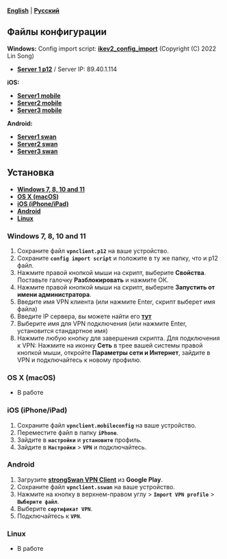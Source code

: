 [**English**](README.md) | [**Русский**](README-ru.md)

## Файлы конфигурации
**Windows:**
Config import script: [**ikev2_config_import**](/client-conf/ikev2_config_import.cmd) (Copyright (C) 2022 Lin Song)
- [**Server 1 p12**](/client-conf/vpnclient1.p12) / Server IP: 89.40.1.114

**iOS:**
- [**Server1 mobile**](/client-conf/vpnclient1.mobileconfig)
- [**Server2 mobile**](/client-conf/vpnclient2.mobileconfig)
- [**Server3 mobile**](/client-conf/vpnclient3.mobileconfig)

**Android:**
- [**Server1 swan**](/client-conf/vpnclient1.sswan)
- [**Server2 swan**](/client-conf/vpnclient2.sswan)
- [**Server3 swan**](/client-conf/vpnclient3.sswan)

## Установка

* [**Windows 7, 8, 10 and 11**](#windows-7-8-10-and-11)
* [**OS X (macOS)**](#os-x-macos)
* [**iOS (iPhone/iPad)**](#ios-iphoneipad)
* [**Android**](#android)
* [**Linux**](#linux)

### Windows 7, 8, 10 and 11
1. Сохраните файл **``vpnclient.p12``** на ваше устройство.
2. Сохраните **``config import script``** и положите в ту же папку, что и p12 файл.
3. Нажмите правой кнопкой мыши на скрипт, выберите **Свойства**. Поставьте галочку **Разблокировать** и нажмите ОК.
4. Нажмите правой кнопкой мыши на скрипт, выберите **Запустить от имени администратора**.
5. Введите имя VPN клиента (или нажмите Enter, скрипт выберет имя файла)
6. Введите IP сервера, вы можете найти его [**тут**](#файлы-конфигурации)
7. Выберите имя для VPN подключения (или нажмите Enter, установится стандартное имя)
8. Нажмите любую кнопку для завершения скрипта.
Для подключения к VPN: Нажмите на иконку **Сеть** в трее вашей системы правой кнопкой мыши, откройте **Параметры сети и Интернет**, зайдите в VPN и подключайтесь к новому профилю.

### OS X (macOS)
- В работе 

### iOS (iPhone/iPad)
1. Сохраните файл **``vpnclient.mobileconfig``** на ваше устройство.
2. Переместите файл в папку **``iPhone``**.
3. Зайдите в **``настройки``** и **``установите``** профиль.
4. Зайдите в **``Настройки``** > **``VPN``** и подключайтесь. 

### Android
1. Загрузите [**strongSwan VPN Client**](https://play.google.com/store/apps/details?id=org.strongswan.android) из **Google Play**.
2. Сохраните файл **``vpnclient.sswan``** на ваше устройство.
3. Нажмите на кнопку в верхнем-правом углу > **``Import VPN profile``** > **``Выберите файл``**.
4. Выберите **``сертификат VPN``**. 
5. Подключайтесь к **``VPN``**.

### Linux
- В работе 
